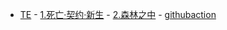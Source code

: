 * [TE]()
          - [1.死亡·契约·新生](/TE/1.死亡·契约·新生.md)
          - [2.森林之中](/TE/2.森林之中.md)
          - [githubaction](/TE/githubaction.md)
